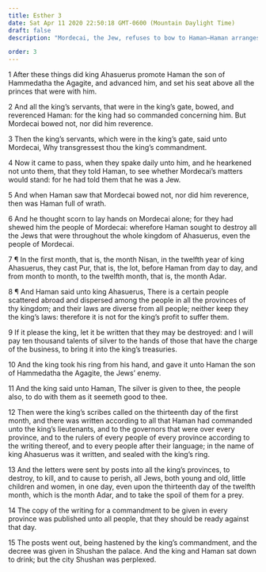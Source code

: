 ```yaml
---
title: Esther 3
date: Sat Apr 11 2020 22:50:18 GMT-0600 (Mountain Daylight Time)
draft: false
description: "Mordecai, the Jew, refuses to bow to Haman—Haman arranges a decree to kill all the Jews in the kingdom."

order: 3
---
```

    
1 After these things did king Ahasuerus promote Haman the son of Hammedatha the Agagite, and advanced him, and set his seat above all the princes that were with him.

2 And all the king’s servants, that were in the king’s gate, bowed, and reverenced Haman: for the king had so commanded concerning him. But Mordecai bowed not, nor did him reverence.

3 Then the king’s servants, which were in the king’s gate, said unto Mordecai, Why transgressest thou the king’s commandment.

4 Now it came to pass, when they spake daily unto him, and he hearkened not unto them, that they told Haman, to see whether Mordecai’s matters would stand: for he had told them that he was a Jew.

5 And when Haman saw that Mordecai bowed not, nor did him reverence, then was Haman full of wrath.

6 And he thought scorn to lay hands on Mordecai alone; for they had shewed him the people of Mordecai: wherefore Haman sought to destroy all the Jews that were throughout the whole kingdom of Ahasuerus, even the people of Mordecai.

7 ¶ In the first month, that is, the month Nisan, in the twelfth year of king Ahasuerus, they cast Pur, that is, the lot, before Haman from day to day, and from month to month, to the twelfth month, that is, the month Adar.

8 ¶ And Haman said unto king Ahasuerus, There is a certain people scattered abroad and dispersed among the people in all the provinces of thy kingdom; and their laws are diverse from all people; neither keep they the king’s laws: therefore it is not for the king’s profit to suffer them.

9 If it please the king, let it be written that they may be destroyed: and I will pay ten thousand talents of silver to the hands of those that have the charge of the business, to bring it into the king’s treasuries.

10 And the king took his ring from his hand, and gave it unto Haman the son of Hammedatha the Agagite, the Jews’ enemy.

11 And the king said unto Haman, The silver is given to thee, the people also, to do with them as it seemeth good to thee.

12 Then were the king’s scribes called on the thirteenth day of the first month, and there was written according to all that Haman had commanded unto the king’s lieutenants, and to the governors that were over every province, and to the rulers of every people of every province according to the writing thereof, and to every people after their language; in the name of king Ahasuerus was it written, and sealed with the king’s ring.

13 And the letters were sent by posts into all the king’s provinces, to destroy, to kill, and to cause to perish, all Jews, both young and old, little children and women, in one day, even upon the thirteenth day of the twelfth month, which is the month Adar, and to take the spoil of them for a prey.

14 The copy of the writing for a commandment to be given in every province was published unto all people, that they should be ready against that day.

15 The posts went out, being hastened by the king’s commandment, and the decree was given in Shushan the palace. And the king and Haman sat down to drink; but the city Shushan was perplexed.
